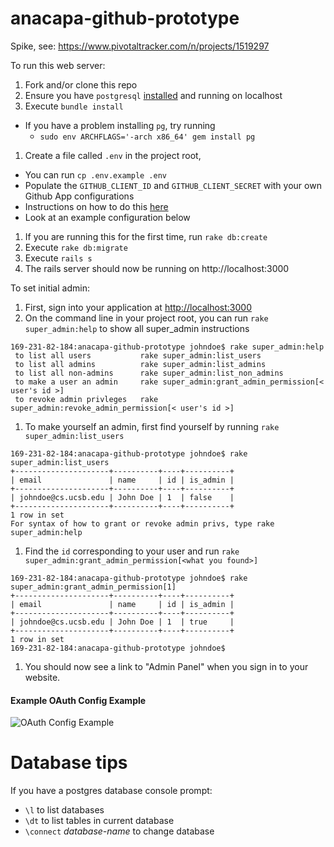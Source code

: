 # anacapa-github-prototype
Spike, see: https://www.pivotaltracker.com/n/projects/1519297

To run this web server:

1. Fork and/or clone this repo
1. Ensure you have `postgresql` [installed](https://wiki.postgresql.org/wiki/Detailed_installation_guides) and running on localhost
1. Execute `bundle install`
  * If you have a problem installing `pg`, try running
    * `sudo env ARCHFLAGS='-arch x86_64' gem install pg`
1. Create a file called `.env` in the project root,
  * You can run `cp .env.example .env`
  * Populate the `GITHUB_CLIENT_ID` and `GITHUB_CLIENT_SECRET` with your own Github App configurations
  * Instructions on how to do this [here](https://help.github.com/enterprise/11.10.340/admin/articles/configuring-github-oauth/)
  * Look at an example configuration below
1. If you are running this for the first time, run `rake db:create`
1. Execute `rake db:migrate`
1. Execute `rails s`
1. The rails server should now be running on http://localhost:3000

To set initial admin:

1. First, sign into your application at [http://localhost:3000](http://localhost:3000)
1. On the command line in your project root, you can run `rake super_admin:help` to show all super_admin instructions
```
169-231-82-184:anacapa-github-prototype johndoe$ rake super_admin:help
 to list all users           rake super_admin:list_users   
 to list all admins          rake super_admin:list_admins   
 to list all non-admins      rake super_admin:list_non_admins   
 to make a user an admin     rake super_admin:grant_admin_permission[< user's id >]   
 to revoke admin privleges   rake super_admin:revoke_admin_permission[< user's id >] 
```
1. To make yourself an admin, first find yourself by running `rake super_admin:list_users`
```
169-231-82-184:anacapa-github-prototype johndoe$ rake super_admin:list_users
+---------------------+----------+----+----------+
| email               | name     | id | is_admin |
+---------------------+----------+----+----------+
| johndoe@cs.ucsb.edu | John Doe | 1  | false    |
+---------------------+----------+----+----------+
1 row in set
For syntax of how to grant or revoke admin privs, type rake super_admin:help
```
1. Find the `id` corresponding to your user and run `rake super_admin:grant_admin_permission[<what you found>]`
```
169-231-82-184:anacapa-github-prototype johndoe$ rake super_admin:grant_admin_permission[1]
+---------------------+----------+----+----------+
| email               | name     | id | is_admin |
+---------------------+----------+----+----------+
| johndoe@cs.ucsb.edu | John Doe | 1  | true     |
+---------------------+----------+----+----------+
1 row in set
169-231-82-184:anacapa-github-prototype johndoe$
```
1. You should now see a link to "Admin Panel" when you sign in to your website.


#### Example OAuth Config Example

![OAuth Config Example](https://github.com/ncbrown1/anacapa-github-prototype/raw/master/oauth_settings_example.png "Example OAuth Configurations")

# Database tips

If you have a postgres database console prompt:


* `\l` to list databases
* `\dt` to list tables in current database
* `\connect` <em>database-name</em> to change database

